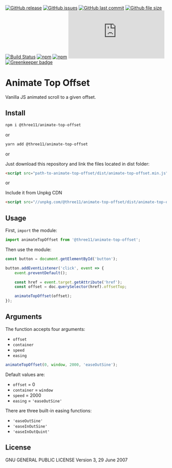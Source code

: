 [![GitHub release](https://img.shields.io/github/release/three11/animate-top-offset.svg)](https://github.com/three11/animate-top-offset/releases/latest)
[![GitHub issues](https://img.shields.io/github/issues/three11/animate-top-offset.svg)](https://github.com/three11/animate-top-offset/issues)
[![GitHub last commit](https://img.shields.io/github/last-commit/three11/animate-top-offset.svg)](https://github.com/three11/animate-top-offset/commits/master)
[![Github file size](https://img.shields.io/github/size/three11/animate-top-offset/dist/animate-top-offset.min.js.svg)](https://github.com/three11/animate-top-offset/)
[![Build Status](https://travis-ci.org/three11/animate-top-offset.svg?branch=master)](https://travis-ci.org/three11/animate-top-offset)
[![npm](https://img.shields.io/npm/dt/@three11/animate-top-offset.svg)](https://www.npmjs.com/package/@three11/animate-top-offset)
[![npm](https://img.shields.io/npm/v/@three11/animate-top-offset.svg)](https://www.npmjs.com/package/@three11/animate-top-offset)
[![Analytics](https://ga-beacon.appspot.com/UA-83446952-1/github.com/three11/animate-top-offset/README.md)](https://github.com/three11/animate-top-offset/)
[![Greenkeeper badge](https://badges.greenkeeper.io/three11/animate-top-offset.svg)](https://greenkeeper.io/)

# Animate Top Offset

Vanilla JS animated scroll to a given offset.

## Install

```sh
npm i @three11/animate-top-offset
```

or

```sh
yarn add @three11/animate-top-offset
```

or

Just download this repository and link the files located in dist folder:

```html
<script src="path-to-animate-top-offset/dist/animate-top-offset.min.js"></script>
```

or

Include it from Unpkg CDN

```html
<script src="//unpkg.com/@three11/animate-top-offset/dist/animate-top-offset.min.js"></script>
```

## Usage

First, `import` the module:

```javascript
import animateTopOffset from '@three11/animate-top-offset';
```

Then use the module:

```javascript
const button = document.getElementById('button');

button.addEventListener('click', event => {
	event.preventDefault();

	const href = event.target.getAttribute('href');
	const offset = doc.querySelector(href).offsetTop;

	animateTopOffset(offset);
});
```

## Arguments

The function accepts four arguments:

-   `offset`
-   `container`
-   `speed`
-   `easing`

```javascript
animateTopOffset(0, window, 2000, 'easeOutSine');
```

Default values are:

-   `offset` = 0
-   `container` = `window`
-   `speed` = 2000
-   `easing` = `'easeOutSine'`

There are three built-in easing functions:

-   `'easeOutSine'`
-   `'easeInOutSine'`
-   `'easeInOutQuint'`

## License

GNU GENERAL PUBLIC LICENSE
Version 3, 29 June 2007
